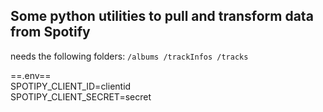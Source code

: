 ## Some python utilities to pull and transform data from Spotify

needs the following folders: `/albums /trackInfos /tracks`

==.env==  
SPOTIPY_CLIENT_ID=clientid  
SPOTIPY_CLIENT_SECRET=secret
